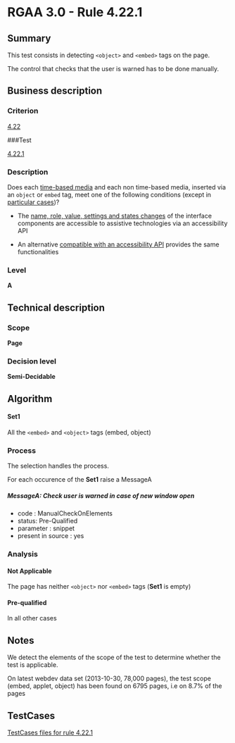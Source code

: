 # RGAA 3.0 -  Rule 4.22.1

## Summary

This test consists in detecting `<object>` and `<embed>` tags on the page.

The control that checks that the user is warned has to be done manually.

## Business description

### Criterion

[4.22](http://asqatasun.github.io/RGAA--3.0--EN/RGAA3.0_Criteria_English_version_v1.html#crit-4-22)

###Test

[4.22.1](http://asqatasun.github.io/RGAA--3.0--EN/RGAA3.0_Criteria_English_version_v1.html#test-4-22-1)

### Description
Does each <a href="http://asqatasun.github.io/RGAA--3.0--EN/RGAA3.0_Glossary_English_version_v1.html#mMediaTemp">time-based
  media</a> and each non time-based media, inserted
    via an <code>object</code> or <code>embed</code> tag, meet one of the following
    conditions (except
    in <a title="Particular cases for criterion 4.22" href="http://asqatasun.github.io/RGAA--3.0--EN/RGAA3.0_Particular_cases_English_version_v1.html#cpCrit4-22">particular cases</a>)?
    <ul><li> The <a href="http://asqatasun.github.io/RGAA--3.0--EN/RGAA3.0_Glossary_English_version_v1.html#mNameRole">name, role, value,
    settings and states changes</a> of the interface components
   are accessible to assistive technologies via an
   accessibility API </li>
  <li> An alternative <a href="http://asqatasun.github.io/RGAA--3.0--EN/RGAA3.0_Glossary_English_version_v1.html#mCompAccess">compatible with an accessibility API</a> provides the
   same functionalities</li>
    </ul> 


### Level

**A**

## Technical description

### Scope

**Page**

### Decision level

**Semi-Decidable**

## Algorithm

#### Set1

All the `<embed>` and `<object>` tags (embed, object)

### Process

The selection handles the process.

For each occurence of the **Set1** raise a MessageA

##### MessageA: Check user is warned in case of new window open

-   code : ManualCheckOnElements
-   status: Pre-Qualified
-   parameter : snippet
-   present in source : yes

### Analysis

#### Not Applicable

The page has neither `<object>` nor `<embed>` tags (**Set1** is empty)

#### Pre-qualified

In all other cases

## Notes

We detect the elements of the scope of the test to determine whether the
test is applicable.

On latest webdev data set (2013-10-30, 78,000 pages), the test scope
(embed, applet, object) has been found on 6795 pages, i.e on 8.7% of the
pages



##  TestCases 

[TestCases files for rule 4.22.1](https://gitlab.com/asqatasun/Asqatasun/-/tree/master/rules/rules-rgaa3.0/src/test/resources/testcases/rgaa30/Rgaa30Rule042201/) 



